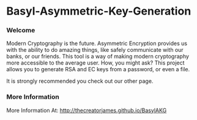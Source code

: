 # Basyl-Asymmetric-Key-Generation

### Welcome
Modern Cryptography is the future. Asymmetric Encryption provides us with the ability to do amazing things, like safely communicate with our banks, or our friends. This tool is a way of making modern cryptography more accessible to the average user. How, you might ask? This project allows you to generate RSA and EC keys from a password, or even a file. 

It is strongly recommended you check out our other page.

### More Information

More Information At:
 http://thecreatorjames.github.io/BasylAKG
